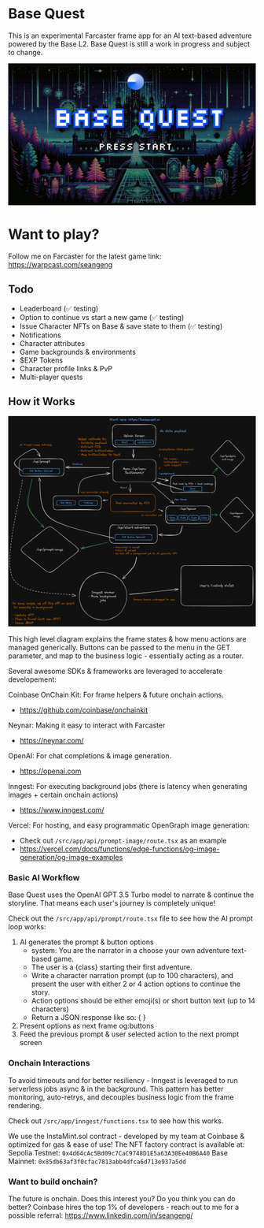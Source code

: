 # Base Quest

This is an experimental Farcaster frame app for an AI text-based adventure powered by the Base L2.
Base Quest is still a work in progress and subject to change.

![Base Quest Splash Screen](https://raw.githubusercontent.com/seangeng/based-adventure/e2128d21bf099af021946a338635b8022c8f7563/public/base-quest-bg.jpg)

# Want to play?

Follow me on Farcaster for the latest game link: https://warpcast.com/seangeng

## Todo

- Leaderboard (✅ testing)
- Option to continue vs start a new game (✅ testing)
- Issue Character NFTs on Base & save state to them (✅ testing)
- Notifications
- Character attributes
- Game backgrounds & environments
- $EXP Tokens
- Character profile links & PvP
- Multi-player quests

## How it Works

![Technical Diagram](https://raw.githubusercontent.com/seangeng/based-adventure/46cadc4b3a223c27a28597c106d30e79f743fac4/public/base-quest-diagram.png)

This high level diagram explains the frame states & how menu actions are managed generically.
Buttons can be passed to the menu in the GET parameter, and map to the business logic - essentially acting as a router.

Several awesome SDKs & frameworks are leveraged to accelerate developement:

Coinbase OnChain Kit: For frame helpers & future onchain actions.

- https://github.com/coinbase/onchainkit

Neynar: Making it easy to interact with Farcaster

- https://neynar.com/

OpenAI: For chat completions & image generation.

- https://openai.com

Inngest: For executing background jobs (there is latency when generating images + certain onchain actions)

- https://www.inngest.com/

Vercel: For hosting, and easy programmatic OpenGraph image generation:

- Check out `/src/app/api/prompt-image/route.tsx` as an example
- https://vercel.com/docs/functions/edge-functions/og-image-generation/og-image-examples

### Basic AI Workflow

Base Quest uses the OpenAI GPT 3.5 Turbo model to narrate & continue the storyline.
That means each user's journey is completely unique!

Check out the `/src/app/api/prompt/route.tsx` file to see how the AI prompt loop works:

1. AI generates the prompt & button options
   - system: You are the narrator in a choose your own adventure text-based game.
   - The user is a {class} starting their first adventure.
   - Write a character narration prompt (up to 100 characters), and present the user with either 2 or 4 action options to continue the story.
   - Action options should be either emoji(s) or short button text (up to 14 characters)
   - Return a JSON response like so: { }
2. Present options as next frame og:buttons
3. Feed the previous prompt & user selected action to the next prompt screen

### Onchain Interactions

To avoid timeouts and for better resiliency - Inngest is leveraged to run serverless jobs async & in the background.
This pattern has better monitoring, auto-retrys, and decouples business logic from the frame rendering.

Check out `/src/app/inngest/functions.tsx` to see how this works.

We use the InstaMint.sol contract - developed by my team at Coinbase & optimized for gas & ease of use!
The NFT factory contract is available at:
Sepolia Testnet: `0x4d64cAc5Bd09c7CaC9748D1E5a63A30Ee40B6A40`
Base Mainnet: `0x85db63af3f0cfac7813abb4dfca6d713e937a5dd`

### Want to build onchain?

The future is onchain. Does this interest you? Do you think you can do better?
Coinbase hires the top 1% of developers - reach out to me for a possible referral: https://www.linkedin.com/in/seangeng/
